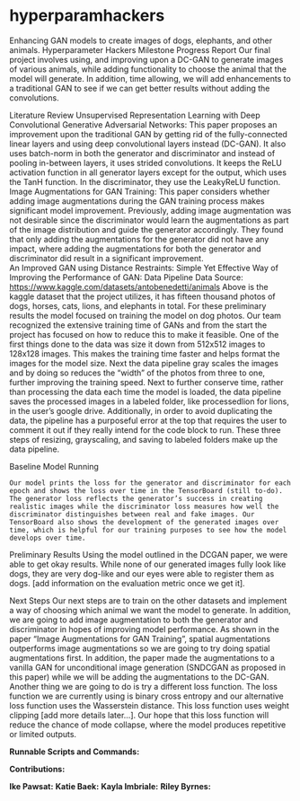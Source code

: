 # hyperparamhackers
Enhancing GAN models to create images of dogs, elephants, and other animals.
Hyperparameter Hackers Milestone Progress Report
Our final project involves using, and improving upon a DC-GAN to generate images of various animals, while adding functionality to choose the animal that the model will generate. In addition, time allowing, we will add enhancements to a traditional GAN to see if we can get better results without adding the convolutions. 

Literature Review 
Unsupervised Representation Learning with Deep Convolutional Generative Adversarial Networks: This paper proposes an improvement upon the traditional GAN by getting rid of the fully-connected linear layers and using deep convolutional layers instead (DC-GAN). It also uses batch-norm in both the generator and discriminator and instead of pooling in-between layers, it uses strided convolutions. It keeps the ReLU activation function in all generator layers except for the output, which uses the TanH function. In the discriminator, they use the LeakyReLU function. 
Image Augmentations for GAN Training: This paper considers whether adding image augmentations during the GAN training process makes significant model improvement. Previously, adding image augmentation was not desirable since the discriminator would learn the augmentations as part of the image distribution and guide the generator accordingly. They found that only adding the augmentations for the generator did not have any impact, where adding the augmentations for both the generator and discriminator did result in a significant improvement.  
An Improved GAN using Distance Restraints: 
Simple Yet Effective Way of Improving the Performance of GAN: 
Data Pipeline
Data Source: https://www.kaggle.com/datasets/antobenedetti/animals 
Above is the kaggle dataset that the project utilizes, it has fifteen thousand photos of dogs, horses, cats, lions, and elephants in total. For these preliminary results the model focused on training the model on dog photos. Our team recognized the extensive training time of GANs and from the start the project has focused on how to reduce this to make it feasible. One of the first things done to the data was size it down from 512x512 images to 128x128 images. This makes the training time faster and helps format the images for the model size. Next the data pipeline gray scales the images and by doing so reduces the “width” of the photos from three to one, further improving the training speed. Next to further conserve time, rather than processing the data each time the model is loaded, the data pipeline saves the processed images in a labeled folder, like processedlion for lions, in the user’s google drive. Additionally, in order to avoid duplicating the data, the pipeline has a purposeful error at the top that requires the user to comment it out if they really intend for the code block to run. These three steps of resizing, grayscaling, and saving to labeled folders make up the data pipeline.

Baseline Model Running


	Our model prints the loss for the generator and discriminator for each epoch and shows the loss over time in the TensorBoard (still to-do). The generator loss reflects the generator’s success in creating realistic images while the discriminator loss measures how well the discriminator distinguishes between real and fake images. Our TensorBoard also shows the development of the generated images over time, which is helpful for our training purposes to see how the model develops over time. 

Preliminary Results
	Using the model outlined in the DCGAN paper, we were able to get okay results. While none of our generated images fully look like dogs, they are very dog-like and our eyes were able to register them as dogs. [add information on the evaluation metric once we get it]. 

Next Steps
	Our next steps are to train on the other datasets and implement a way of choosing which animal we want the model to generate. In addition, we are going to add image augmentation to both the generator and discriminator in hopes of improving model performance. As shown in the paper “Image Augmentations for GAN Training”, spatial augmentations outperforms image augmentations so we are going to try doing spatial augmentations first. In addition, the paper made the augmentations to a vanilla GAN for unconditional image generation (SNDCGAN as proposed in this paper) while we will be adding the augmentations to the DC-GAN. Another thing we are going to do is try a different loss function. The loss function we are currently using is binary cross entropy and our alternative loss function uses the Wasserstein distance. This loss function uses weight clipping [add more details later…]. Our hope that this loss function will reduce the chance of mode collapse, where the model produces repetitive or limited outputs. 

**Runnable Scripts and Commands:**

**Contributions:**

**Ike Pawsat:**
**Katie Baek:**
**Kayla Imbriale:** 
**Riley Byrnes:**
